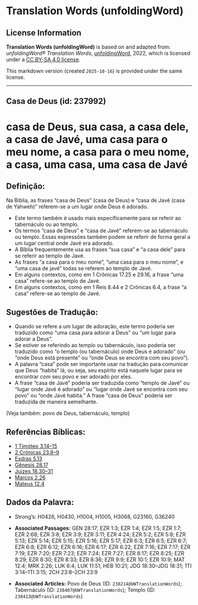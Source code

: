 # Translation Words (unfoldingWord)

## License Information

**Translation Words (unfoldingWord)** is based on and adapted from: _unfoldingWord® Translation Words_, [unfoldingWord](https://unfoldingword.org/utw), 2022, which is licensed under a [CC BY-SA 4.0 license](https://creativecommons.org/licenses/by-sa/4.0/legalcode.en).

This markdown version (created `2025-10-16`) is provided under the same license.



--------------------------------

## Casa de Deus (id: 237992)

casa de Deus, sua casa, a casa dele, a casa de Javé, uma casa para o meu nome, a casa para o meu nome, a casa, uma casa, uma casa de Javé
=========================================================================================================================================

Definição:
----------

Na Bíblia, as frases “casa de Deus” (casa de Deus) e “casa de Javé (casa de Yahweh)” referem\-se a um lugar onde Deus é adorado.

* Este termo também é usado mais especificamente para se referir ao tabernáculo ou ao templo.
* Os termos “casa de Deus” e “casa de Javé” referem\-se ao tabernáculo ou templo. Essas expressões também podem se referir de forma geral a um lugar central onde Javé era adorado.
* A Bíblia frequentemente usa as frases “sua casa” e “a casa dele” para se referir ao templo de Javé.
* As frases “a casa para o meu nome”, “uma casa para o meu nome”, e “uma casa de javé” todas se referem ao templo de Javé.
* Em alguns contextos, como em 1 Crônicas 17\.25 e 29\.16, a frase “uma casa” refere\-se ao templo de Javé.
* Em alguns contextos, como em 1 Reis 8\.44 e 2 Crônicas 6\.4, a frase “a casa” refere\-se ao templo de Javé.

Sugestões de Tradução:
----------------------

* Quando se refere a um lugar de adoração, este termo poderia ser traduzido como “uma casa para adorar a Deus” ou “um lugar para adorar a Deus”.
* Se estiver se referindo ao templo ou tabernáculo, isso poderia ser traduzido como “o templo (ou tabernáculo) onde Deus é adorado” (ou “onde Deus está presente” ou “onde Deus se encontra com seu povo”).
* A palavra “casa” pode ser importante usar na tradução para comunicar que Deus “habita” lá, ou seja, seu espírito está naquele lugar para se encontrar com seu povo e ser adorado por eles.
* A frase “casa de Javé” poderia ser traduzida como “templo de Javé” ou “lugar onde Javé é adorado” ou “lugar onde Javé se encontra com seu povo” ou “onde Javé habita.” A frase “casa de Deus” poderia ser traduzida de maneira semelhante.

(Veja também: povo de Deus, tabernáculo, templo)

Referências Bíblicas:
---------------------

* [1 Timóteo 3\.14–15](https://ref.ly/1Tim3:14-1Tim3:15)
* [2 Crônicas 23\.8–9](https://ref.ly/2Chr23:8-2Chr23:9)
* [Esdras 5\.13](https://ref.ly/Ezra5:13)
* [Gênesis 28\.17](https://ref.ly/Gen28:17)
* [Juízes 18\.30–31](https://ref.ly/Judg18:30-Judg18:31)
* [Marcos 2\.26](https://ref.ly/Mark2:26)
* [Mateus 12\.4](https://ref.ly/Matt12:4)

Dados da Palavra:
-----------------

* Strong’s: H0426, H0430, H1004, H1005, H3068, G23160, G36240

* **Associated Passages:** GEN 28:17; EZR 1:3; EZR 1:4; EZR 1:5; EZR 1:7; EZR 2:68; EZR 3:8; EZR 3:9; EZR 3:11; EZR 4:24; EZR 5:2; EZR 5:8; EZR 5:13; EZR 5:14; EZR 5:15; EZR 5:16; EZR 5:17; EZR 6:3; EZR 6:5; EZR 6:7; EZR 6:8; EZR 6:12; EZR 6:16; EZR 6:17; EZR 6:22; EZR 7:16; EZR 7:17; EZR 7:19; EZR 7:20; EZR 7:23; EZR 7:24; EZR 7:27; EZR 8:17; EZR 8:25; EZR 8:29; EZR 8:30; EZR 8:33; EZR 8:36; EZR 9:9; EZR 10:1; EZR 10:9; MAT 12:4; MRK 2:26; LUK 6:4; LUK 11:51; HEB 10:21; JDG 18:30–JDG 18:31; 1TI 3:14–1TI 3:15; 2CH 23:8–2CH 23:9
* **Associated Articles:** Povo de Deus (ID: `238214@UWTranslationWords`); Tabernáculo (ID: `238407@UWTranslationWords`); Templo (ID: `238413@UWTranslationWords`)

